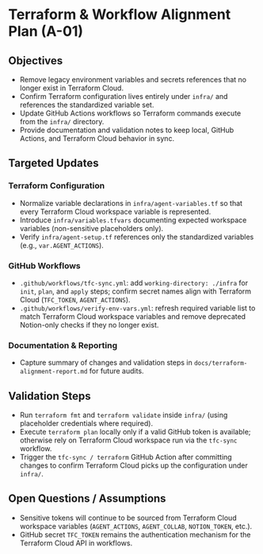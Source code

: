 # Terraform & Workflow Alignment Plan (A-01)

## Objectives
- Remove legacy environment variables and secrets references that no longer exist in Terraform Cloud.
- Confirm Terraform configuration lives entirely under `infra/` and references the standardized variable set.
- Update GitHub Actions workflows so Terraform commands execute from the `infra/` directory.
- Provide documentation and validation notes to keep local, GitHub Actions, and Terraform Cloud behavior in sync.

## Targeted Updates

### Terraform Configuration
- Normalize variable declarations in `infra/agent-variables.tf` so that every Terraform Cloud workspace variable is represented.
- Introduce `infra/variables.tfvars` documenting expected workspace variables (non-sensitive placeholders only).
- Verify `infra/agent-setup.tf` references only the standardized variables (e.g., `var.AGENT_ACTIONS`).

### GitHub Workflows
- `.github/workflows/tfc-sync.yml`: add `working-directory: ./infra` for `init`, `plan`, and `apply` steps; confirm secret names align with Terraform Cloud (`TFC_TOKEN`, `AGENT_ACTIONS`).
- `.github/workflows/verify-env-vars.yml`: refresh required variable list to match Terraform Cloud workspace variables and remove deprecated Notion-only checks if they no longer exist.

### Documentation & Reporting
- Capture summary of changes and validation steps in `docs/terraform-alignment-report.md` for future audits.

## Validation Steps
- Run `terraform fmt` and `terraform validate` inside `infra/` (using placeholder credentials where required).
- Execute `terraform plan` locally only if a valid GitHub token is available; otherwise rely on Terraform Cloud workspace run via the `tfc-sync` workflow.
- Trigger the `tfc-sync / terraform` GitHub Action after committing changes to confirm Terraform Cloud picks up the configuration under `infra/`.

## Open Questions / Assumptions
- Sensitive tokens will continue to be sourced from Terraform Cloud workspace variables (`AGENT_ACTIONS`, `AGENT_COLLAB`, `NOTION_TOKEN`, etc.).
- GitHub secret `TFC_TOKEN` remains the authentication mechanism for the Terraform Cloud API in workflows.
